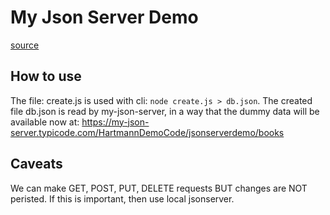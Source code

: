 # My Json Server Demo
[source](https://my-json-server.typicode.com/)
## How to use
The file: create.js is used with cli: `node create.js > db.json`. 
The created file db.json is read by my-json-server, in a way that the dummy data will be available now at: https://my-json-server.typicode.com/HartmannDemoCode/jsonserverdemo/books

## Caveats
We can make GET, POST, PUT, DELETE requests BUT changes are NOT peristed. If this is important, then use local jsonserver.
